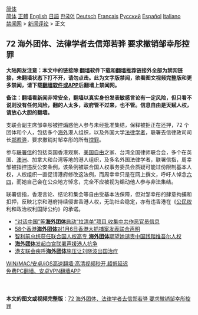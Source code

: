  <!-- 面包屑导航 --> <div class="breadcrumb"><!-- GTranslate: https://gtranslate.io/ -->  <div class="switcher notranslate">  <div class="selected">  <a href="#" onclick="return false;"> 简体</a>  </div>  <div class="option">  <a href="https://www.bannedbook.org" onclick="doGTranslate('zh-CN|zh-CN');jQuery('div.switcher div.selected a').html(jQuery(this).html());return false;" title="简体中文" class="nturl selected"> 简体</a>  <a href="https://www.bannedbook.org/zh-tw/" onclick="doGTranslate('zh-CN|zh-TW');jQuery('div.switcher div.selected a').html(jQuery(this).html());return false;" title="繁體中文" class="nturl"> 正體</a>  <a href="https://www.bannedbook.org/en/" onclick="doGTranslate('zh-CN|en');jQuery('div.switcher div.selected a').html(jQuery(this).html());return false;" title="English" class="nturl"> English</a>  <a href="https://www.bannedbook.org/ja/" onclick="doGTranslate('zh-CN|ja');jQuery('div.switcher div.selected a').html(jQuery(this).html());return false;" title="日本語" class="nturl"> 日語</a>  <a href="https://www.bannedbook.org/ko/" onclick="doGTranslate('zh-CN|ko');jQuery('div.switcher div.selected a').html(jQuery(this).html());return false;" title="한국어" class="nturl"> 한국어</a>  <a href="https://www.bannedbook.org/de/" onclick="doGTranslate('zh-CN|de');jQuery('div.switcher div.selected a').html(jQuery(this).html());return false;" title="Deutsch" class="nturl"> Deutsch</a>  <a href="https://www.bannedbook.org/fr/" onclick="doGTranslate('zh-CN|fr');jQuery('div.switcher div.selected a').html(jQuery(this).html());return false;" title="Français" class="nturl"> Français</a>  <a href="https://www.bannedbook.org/ru/" onclick="doGTranslate('zh-CN|ru');jQuery('div.switcher div.selected a').html(jQuery(this).html());return false;" title="Русский" class="nturl"> Русский</a>  <a href="https://www.bannedbook.org/es/" onclick="doGTranslate('zh-CN|es');jQuery('div.switcher div.selected a').html(jQuery(this).html());return false;" title="Español" class="nturl"> Español</a>  <a href="https://www.bannedbook.org/it/" onclick="doGTranslate('zh-CN|it');jQuery('div.switcher div.selected a').html(jQuery(this).html());return false;" title="Italiano" class="nturl"> Italiano</a>  </div>  </div>      <div class='breadcrumb-sub'><!-- Breadcrumb NavXT 6.3.0 --> <a href="https://www.bannedbook.org/" class="home">禁闻网</a> &gt; <a href="https://www.bannedbook.org/bnews/comments/" class="category">新闻评论</a> &gt; 正文</div></div><h2>72 海外团体、法律学者去信郑若骅 要求撤销邹幸彤控罪</h2> <p class="notice"><b>大陆网友注意：本文中的链接除 <a href="https://github.com/bannedbook/fanqiang" >翻墙</a>软件下载和<a href="https://github.com/killgcd/justmysocks/blob/master/README.md">翻墙推荐</a>链接外全部为禁网链接，未翻墙状态下打不开，请勿点击。此为文字版禁闻，欲看图文视频完整版和更多禁闻，请下载<a href="https://github.com/bannedbook/fanqiang">翻墙软件或APP</a>后翻墙上禁闻网。</p><p>备注：翻墙看新闻非常安全，翻墙以真实身份发表敏感言论有一定风险，但只看不说则没有任何风险，翻的人太多，政府管不过来，也不管。信息自由是天赋人权，请放心大胆的翻墙。</b></p>  <div class="entry">  <p>支联会副主席邹幸彤被控煽惑他人参与未经批准集结，保释被拒正在还押，72 个团体和个人，包括多个<a href="https://www.bannedbook.org/bnews/tag/%E6%B5%B7%E5%A4%96/" class="st_tag internal_tag" rel="tag" title="标签 海外 下的日志">海外</a>港人组织，以及外国大学<a href="https://www.bannedbook.org/bnews/tag/%e6%b3%95%e5%be%8b/" class="st_tag internal_tag" rel="tag" title="标签 法律 下的日志">法律</a><a href="https://www.bannedbook.org/bnews/tag/%e5%ad%a6%e8%80%85/" class="st_tag internal_tag" rel="tag" title="标签 学者 下的日志">学者</a>，联署去信律政司司长<a href="https://www.bannedbook.org/bnews/tag/%E9%83%91%E8%8B%A5%E9%AA%85/" class="st_tag internal_tag" rel="tag" title="标签 郑若骅 下的日志">郑若骅</a>，要求撤销对邹幸彤的所有<a href="https://www.bannedbook.org/bnews/tag/%E6%8E%A7%E7%BD%AA/" class="st_tag internal_tag" rel="tag" title="标签 控罪 下的日志">控罪</a>。</p> <p>参与<a href="https://www.bannedbook.org/bnews/tag/%E8%81%94%E7%BD%B2%E4%BF%A1/" class="st_tag internal_tag" rel="tag" title="标签 联署信 下的日志">联署信</a>的包括英国香港观察、<span class='wp_keywordlink'><a href="https://www.bannedbook.org/forum2/topic894.html" title="美国自由的故事" target="_blank">美国自由</a></span>之家、台湾全国律师联合会，多个在英国、<a href="https://www.bannedbook.org/bnews/tag/%e6%be%b3%e6%b4%b2/" class="st_tag internal_tag" rel="tag" title="标签 澳洲 下的日志">澳洲</a>、加拿大和台湾等地的港人组织，及多名外国法律学者，联署信指，周幸邹被指控违反公安条例，该条例被联合国人权事务委员会质疑可能过份限制基本人权，人权组织一直促请港府修改这法例，而周幸幸只是在网上撰文，呼吁人悼念<span class='wp_keywordlink'><a href="https://www.bannedbook.org/forum2/topic2509.html" title="《中国六四真相》" target="_blank">六四</a></span>，而她自己会在公众地方悼念，完全不应被视为煽动他人参与非法集结。</p>  <p>联署信指，香港言论、结论和集会等自由受基本法保障，但对邹幸彤的肆意拘捕和扣押，反映北京和港府持续侵害香港人权，无助社会稳定，亦有违香港在《<a href="https://www.bannedbook.org/bnews/tag/%E5%85%AC%E6%B0%91%E6%9D%83/" class="st_tag internal_tag" rel="tag" title="标签 公民权 下的日志">公民权</a>利和政治权利国际公约》的承诺。</p> <ul class='op-related-articles' title='相关阅读'> <li><a href='https://www.bannedbook.org/bnews/headline/20210507/1541217.html' target='_blank'>“对话中国”等<b>海外团体</b>启动“拉清单”项目 收集中共作恶官员信息</a></li> <li><a href='https://www.bannedbook.org/bnews/headline/20210111/1465048.html' target='_blank'>58个香港<b>海外团体</b>对1月6日香港大抓捕案发表联合声明</a></li> <li><a href='https://www.bannedbook.org/bnews/headline/20180811/983987.html' target='_blank'>智利前总统获任联合国人权高专 <b>海外团体</b>期望她谴责中国践踏维吾尔人权</a></li> <li><a href='https://www.bannedbook.org/bnews/worldnews/20170827/813612.html' target='_blank'><b>海外团体</b>发起白宫联署声援港人抗争</a></li> <li><a href='https://www.bannedbook.org/bnews/headline/20170704/786352.html' target='_blank'>港支联会疾呼<b>海外团体</b>施压让刘晓波出国治疗</a></li> </ul> <p class="texttj"> <a href="https://github.com/bannedbook/fanqiang/wiki/V2ray%E6%9C%BA%E5%9C%BA" target="_blank">WIN/MAC/安卓/iOS高速翻墙:高清视频秒开,超低延迟</a><br/> <a href="https://github.com/bannedbook/fanqiang/wiki/%E7%A6%81%E9%97%BB%E7%BD%91%E5%AE%89%E5%8D%93%E7%BF%BB%E5%A2%99%E6%96%B0%E9%97%BBAPP" target="_blank">免费PC翻墙、安卓VPN翻墙APP</a></p> <p> </p><a name='sharetosocial'></a>  <div style="margin-bottom:5px;padding-bottom:5px;clear:both"> <div id="archive-pix-1" class="banner-ads"> <!-- AuctionX Display platform tag START --> <div id="26318x728x90x621x_ADSLOT2" clicktrack="%%CLICK_URL_ESC%%"></div> <!-- AuctionX Display platform tag END --> </div> <div id="archive-pix-2" class="banner-ads"> <!-- AuctionX Display platform tag START --> <div id="26315x300x250x621x_ADSLOT2" clicktrack="%%CLICK_URL_ESC%%"></div> <!-- AuctionX Display platform tag END --> </div> </div>  <div id="archive-pix-1" class="banner-ads"> <!-- AuctionX Display platform tag START --> <div id="26318x728x90x621x_ADSLOT3" clicktrack="%%CLICK_URL_ESC%%"></div> <!-- AuctionX Display platform tag END --> </div> <div><b>本文的图文或视频完整版</b>：<a href='https://www.bannedbook.org/bnews/comments/20210721/1591356.html'>72 海外团体、法律学者去信郑若骅 要求撤销邹幸彤控罪</a></div>  </div><!--END ENTRY--> 